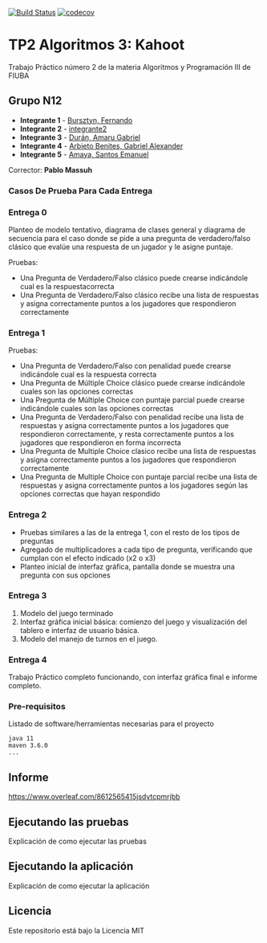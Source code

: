 [![Build Status](https://travis-ci.org/Alex1161/TP2.svg?branch=V1.0)](https://travis-ci.org/Alex1161/TP2)
[![codecov](https://codecov.io/gh/Alex1161/TP2/branch/V1.0/graph/badge.svg)](https://codecov.io/gh/Alex1161/TP2)

# TP2 Algoritmos 3: Kahoot

Trabajo Práctico número 2 de la materia Algoritmos y Programación III de FIUBA

## Grupo N12

* **Integrante 1** - [Bursztyn, Fernando](https://github.com/ferburs)
* **Integrante 2** - [integrante2](https://github.com/integrante2)
* **Integrante 3** - [Durán, Amaru Gabriel](https://github.com/amaruDuran)
* **Integrante 4** - [Arbieto Benites, Gabriel Alexander](https://github.com/Alex1161)
* **Integrante 5** - [Amaya, Santos Emanuel](https://github.com/AmayaSantos)

Corrector: **Pablo Massuh**

### Casos De Prueba Para Cada Entrega

### Entrega 0
Planteo de modelo tentativo, diagrama de clases general y diagrama de secuencia para el
caso donde se pide a una pregunta de verdadero/falso clásico que evalúe una respuesta de
un jugador y le asigne puntaje.

Pruebas: 
  - Una Pregunta de Verdadero/Falso clásico puede crearse indicándole 
  cual es la respuestacorrecta
  - Una Pregunta de Verdadero/Falso clásico recibe una lista de respuestas y asigna
  correctamente puntos a los jugadores que respondieron correctamente

### Entrega 1
Pruebas:
  - Una Pregunta de Verdadero/Falso con penalidad puede crearse indicándole cual es la
  respuesta correcta
  - Una Pregunta de Múltiple Choice clásico puede crearse indicándole cuales son las opciones
  correctas
  - Una Pregunta de Múltiple Choice con puntaje parcial puede crearse indicándole cuales son
  las opciones correctas
  - Una Pregunta de Verdadero/Falso con penalidad recibe una lista de respuestas y asigna
  correctamente puntos a los jugadores que respondieron correctamente, y resta
  correctamente puntos a los jugadores que respondieron en forma incorrecta
  - Una Pregunta de Multiple Choice clasico recibe una lista de respuestas y asigna
  correctamente puntos a los jugadores que respondieron correctamente
  - Una Pregunta de Multiple Choice con puntaje parcial recibe una lista de respuestas y
  asigna correctamente puntos a los jugadores según las opciones correctas que hayan
  respondido

### Entrega 2
- Pruebas similares a las de la entrega 1, con el resto de los tipos de preguntas
- Agregado de multiplicadores a cada tipo de pregunta, verificando que cumplan con el
efecto indicado (x2 o x3)
- Planteo inicial de interfaz gráfica, pantalla donde se muestra una pregunta con sus
opciones

### Entrega 3
1. Modelo del juego terminado
2. Interfaz gráfica inicial básica: comienzo del juego y visualización del tablero e interfaz de
usuario básica.
3. Modelo del manejo de turnos en el juego.

### Entrega 4
Trabajo Práctico completo funcionando, con interfaz gráfica final e
informe completo.

### Pre-requisitos

Listado de software/herramientas necesarias para el proyecto

```
java 11
maven 3.6.0
...
```
## Informe

https://www.overleaf.com/8612565415jsdytcpmrjbb

## Ejecutando las pruebas

Explicación de como ejecutar las pruebas

## Ejecutando la aplicación

Explicación de como ejecutar la aplicación

## Licencia

Este repositorio está bajo la Licencia MIT
